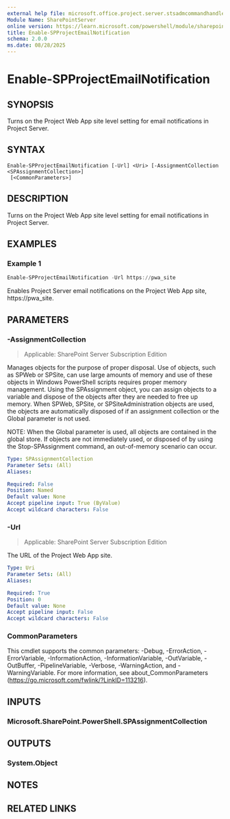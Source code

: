 ```yaml
---
external help file: microsoft.office.project.server.stsadmcommandhandler.dll-help.xml
Module Name: SharePointServer
online version: https://learn.microsoft.com/powershell/module/sharepoint-server/enable-spprojectemailnotification
title: Enable-SPProjectEmailNotification
schema: 2.0.0
ms.date: 08/28/2025
---
```


# Enable-SPProjectEmailNotification

## SYNOPSIS
Turns on the Project Web App site level setting for email notifications in Project Server.

## SYNTAX

```
Enable-SPProjectEmailNotification [-Url] <Uri> [-AssignmentCollection <SPAssignmentCollection>]
 [<CommonParameters>]
```

## DESCRIPTION
Turns on the Project Web App site level setting for email notifications in Project Server.

## EXAMPLES

### Example 1
```powershell
Enable-SPProjectEmailNotification -Url https://pwa_site
```

Enables Project Server email notifications on the Project Web App site, https://pwa_site.

## PARAMETERS

### -AssignmentCollection

> Applicable: SharePoint Server Subscription Edition

Manages objects for the purpose of proper disposal. Use of objects, such as SPWeb or SPSite, can use large amounts of memory and use of these objects in Windows PowerShell scripts requires proper memory management. Using the SPAssignment object, you can assign objects to a variable and dispose of the objects after they are needed to free up memory. When SPWeb, SPSite, or SPSiteAdministration objects are used, the objects are automatically disposed of if an assignment collection or the Global parameter is not used.

NOTE: When the Global parameter is used, all objects are contained in the global store. If objects are not immediately used, or disposed of by using the Stop-SPAssignment command, an out-of-memory scenario can occur.

```yaml
Type: SPAssignmentCollection
Parameter Sets: (All)
Aliases:

Required: False
Position: Named
Default value: None
Accept pipeline input: True (ByValue)
Accept wildcard characters: False
```

### -Url

> Applicable: SharePoint Server Subscription Edition

The URL of the Project Web App site.
```yaml
Type: Uri
Parameter Sets: (All)
Aliases:

Required: True
Position: 0
Default value: None
Accept pipeline input: False
Accept wildcard characters: False
```

### CommonParameters
This cmdlet supports the common parameters: -Debug, -ErrorAction, -ErrorVariable, -InformationAction, -InformationVariable, -OutVariable, -OutBuffer, -PipelineVariable, -Verbose, -WarningAction, and -WarningVariable. For more information, see about_CommonParameters (https://go.microsoft.com/fwlink/?LinkID=113216).

## INPUTS

### Microsoft.SharePoint.PowerShell.SPAssignmentCollection

## OUTPUTS

### System.Object

## NOTES

## RELATED LINKS
